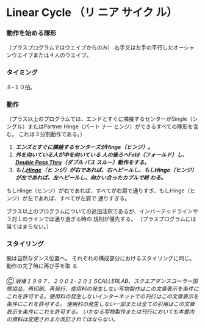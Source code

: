
# Linear Cycle （リ ニア サイク ル）

### 動作を始める隊形

（プラスプログラムではウエイブからのみ） 右手又は左手の平行したオーシャンウエイブまたは４人のウエイブ。

### タイミング

８-１０拍。

### 動作

（プラス以上のプログラムでは、エンドとすぐに隣接するセンターがSingle（シングル）またはPartner Hinge（パート
ナー ヒンジ）ができるすべての隊形を含む。 これは３分割動作である。）
 
1. ***エンズとすぐに隣接するセンターズがHinge（ヒンジ）。*** 
2. ***外を向いている人が中を向いている 人の後ろへFold（フォールド）し、[Double Pass Thru](../b1/double_pass_thru.md)（ダブル パス スルー）動作をする。*** 
3. ***もし[Hinge](../ms/hinge.md)（ヒ ンジ）が右であれば、右へピールし、もしHinge（ヒンジ）が左であれば、左へピールし、向かい合ったカプルで終 わる。*** 

もしHinge（ヒンジ）が右であれば、すべてが右肩で通りすぎ、もしHinge（ヒンジ）が左であれば、すべてが左肩で 通りすぎる。

プラス以上のプログラムについての追加注釈であるが、インバーテッドラインや３対１のラインでは通り過ぎる時の 規則が優先する。 （プラスプログラムには当てはまらない。）

### スタイリング

腕は自然なダンス位置へ。 それぞれの構成部分におけるスタイリングに同じ。 動作の完了時に再び手を取 る

###### Ⓒ 版権１９９７，２００１-２０１５CALLERLAB、スクエアダンスコーラー国際協会。再印刷、再発行、使用料の発生しない写物製作はこの文章表示を条件にこれを許可する。使用料の発生しないインターネットでの刊行はこの文章表示を条件にこれを許可する。 使用料の発生しない一部または全ての引用はこの文章表示を条件にこれを許可する。 いかなる写物製作または刊行においても本書内の資料は変更されまた改訂されてはならない。
